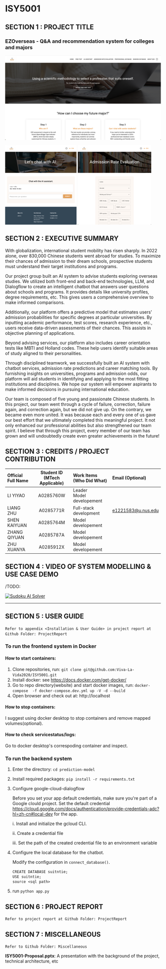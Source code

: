 # ISY5001
## SECTION 1 : PROJECT TITLE

### EZOverseas - Q&A and recommendation system for colleges and majors

![Home](./website/static-img/web-home.png)

<img src="./website/static-img/chat.png" alt="chatbot" style="zoom:25%;" />

<img src="./website/static-img/evaluation.png" alt="evaluation" style="zoom:25%;" />



## SECTION 2 : EXECUTIVE SUMMARY

With globalization, international student mobility has risen sharply. In 2022 alone, over 830,000 Chinese students went abroad for studies. To maximize their chances of admission to their dream schools, prospective students must understand their target institutions and programs.

Our project group built an AI system to advise students exploring overseas studies. We utilized both front-end and back-end technologies, LLM, and Dialogflow to create an intelligent chatbot that answers user questions about schools and programs. It provides details like university profiles, degree requirements, etc. This gives users a comprehensive overview to make informed comparisons.

Additionally, our platform offers a predictive model that estimates users' admission probabilities for specific degrees at particular universities. By inputting academic performance, test scores, research experience, etc., users receive data-driven assessments of their chances. This assists in objective planning of applications.

Beyond advising services, our platform also includes career orientation tests like MBTI and Holland codes. These help users identify suitable areas of study aligned to their personalities.

Through disciplined teamwork, we successfully built an AI system with chatbot services, admission rate predictions and career matching tools. By furnishing insights on universities, programs and admission odds, our platform will aid students in identifying and applying to the most fitting institutions and disciplines. We hope our system will empower aspirants to make informed decisions in pursuing international education.

Our team is composed of five young and passionate Chinese students. In this project, our team went through a cycle of failure, correction, failure again, and correction again, but we did not give up. On the contrary, we became even more united. It was because each and every one of us gave our best effort that we ultimately completed this meaningful project. It not only enhanced our professional abilities but also strengthened our team spirit. I believe that through this project, every member of our team has grown and will undoubtedly create even greater achievements in the future!



## SECTION 3 : CREDITS / PROJECT CONTRIBUTION

| Official Full Name | Student ID (MTech Applicable) | Work Items (Who Did What)      | Email (Optional)   |
| :----------------- | :---------------------------: | :----------------------------- | :----------------- |
| LI YIYAO           |           A0285760W           | Leader<br />Model developement |                    |
| LIANG ZHU          |           A0285771R           | Full-stack development         | e1221583@u.nus.edu |
| SHEN KAIYUAN       |           A0285764M           | Model developement             |                    |
| ZHANG QIYUAN       |           A0285787A           | Model developement             |                    |
| ZHU XUANYA         |           A0285912X           | Model developement             |                    |



## SECTION 4 : VIDEO OF SYSTEM MODELLING & USE CASE DEMO

/TODO:

[![Sudoku AI Solver](http://img.youtube.com/vi/-AiYLUjP6o8/0.jpg)](https://youtu.be/-AiYLUjP6o8 "Sudoku AI Solver")

---

## SECTION 5 : USER GUIDE

`Refer to appendix <Installation & User Guide> in project report at Github Folder: ProjectReport`



### To run the frontend system in Docker

#### How to start containers:

1. Clone repositories, run: `git clone git@github.com:Viva-La-Vida2020/ISY5001.git`
2. Install docker: see https://docs.docker.com/get-docker/
3. Go to repo directory(website) and start docker images, run: `docker-compose  -f docker-compose.dev.yml up -V -d --build`
4. Open browser and check out at: http://localhost

#### How to stop containers:

I suggest using docker desktop to stop containers and remove mapped volumes(optional).

#### How to check servicestatus/logs:

Go to docker desktop's correspoding container and inspect.



### To run the backend system

1. Enter the directory: `cd prediction-model`

2. Install required packages: `pip install -r requirements.txt`

3. Configure google-cloud-dialogflow

   Before you set your app default credentials, make sure you're part of a Google clould project. Set the default credential https://cloud.google.com/docs/authentication/provide-credentials-adc?hl=zh-cn#local-dev for the app.

   i.   Install and initialize the gcloud CLI.

   ii.  Create a credential file

   iii. Set the path of the created credential file to an environment variable

4. Configure the local database for the chatbot.

   Modify the configuration in `connect_database()`.

   ```shell
   CREATE DATABASE suitntie;
   USE suitntie;
   source <sql path>
   ```

5. run `python app.py`



## SECTION 6 : PROJECT REPORT

`Refer to project report at Github Folder: ProjectReport`


## SECTION 7 : MISCELLANEOUS

`Refer to Github Folder: Miscellaneous`

**ISY5001-Proposal.pptx**:  A presentation with the background of the project, technical architecture, etc

